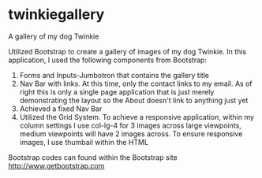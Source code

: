 # twinkiegallery
A gallery of my dog Twinkie

Utilized Bootstrap to create a gallery of images of my dog Twinkie. In this application, I used the following components from Bootstrap:
1. Forms and Inputs-Jumbotron that contains the gallery title
2. Nav Bar with links. At this time, only the contact links to my email. As of right this is only a single page application that is just merely demonstrating the layout so the About doesn't link to anything just yet
3. Achieved a fixed Nav Bar
4. Utilized the Grid System. To achieve a responsive application, within my column settings I use col-lg-4 for 3 images across large viewpoints, medium viewpoints will have 2 images across. To ensure responsive images, I use thumbail within the HTML


Bootstrap codes can found within the Bootstrap site http://www.getbootstrap.com 
